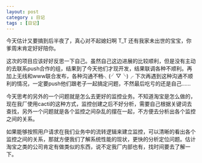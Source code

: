 ```yaml
---
layout: post
category : 日记
tags : [日记]
---
```

今天估计又要搞到后半夜了，真心对不起媳妇啊 T_T 还有我家未出世的宝宝，你爹周末肯定好好陪你。

这次的项目应该好好反思一下自己。虽然自己这边进展的比较顺利，但是没有主动的去联系push合作的组，结果到了今天他们才现开发，结果联调各种不顺利。再加上无线和www联合发布，各种沟通不畅╮(╯▽╰)╭  下次再遇到这种沟通不顺利的情况，一定要push他们跟老子一起搞定问题，不然最后吃亏的还是自己……

今天思考的另外的一个问题就是怎么去更好的监控业务。不知道淘宝是怎么做的，现在我厂使用cacti的这种方式，监控创建之后不好分析，需要自己根据关键词去查找，另外一个问题就是各个监控之间杂乱的摆在一起，不方便去分析出各个监控之间的关系。

如果能够按照用户请求在我们业务中的流转逻辑来建立监控，可以清晰的看出各个监控之间的关系，那就方便我们了解系统性能的现状，更快的分析定位问题。估计淘宝之类的公司肯定有做类似的东西，说不定我厂内部也有，找时间要去了解一下。
